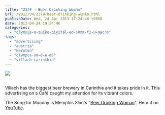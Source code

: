 ```yaml
---
title: "2379 - Beer Drinking Woman"
url: /2013/04/2379-beer-drinking-woman.html
publishDate: Wed, 24 Apr 2013 17:24:46 +0000
date: 2013-04-24 19:24:46
categories: 
  - "olympus-m-zuiko-digital-ed-60mm-f2-8-macro"
tags: 
  - "advertising"
  - "austria"
  - "karnten"
  - "olympus-om-d-e-m5"
  - "villach-carinthia"
---
```

<div class="container">
<div class="center"><a target="_blank" href="https://d25zfm9zpd7gm5.cloudfront.net/1200x1200/2013/20130421_130723_lr.jpg"><img src="https://d25zfm9zpd7gm5.cloudfront.net/0600x0600/2013/20130421_130723_lr.jpg" /></a></div>
</div>
<br />

Villach has the biggest beer brewery in Carinthia and it takes pride in it. This advertising on a Café caught my attention for its vibrant colors.

 The Song for Monday is Memphis Slim's "<a href="http://www.lyricsmode.com/lyrics/m/memphis_slim/beer_drinking_woman.html" target="_blank">Beer Drinking Woman</a>". Hear it on <a href="http://www.youtube.com/watch?v=MvAa38Yv3f8" target="_blank">YouTube</a>.
